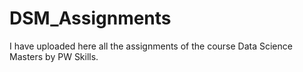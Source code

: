 # DSM_Assignments
I have uploaded here all the assignments of the course Data Science Masters by PW Skills.
